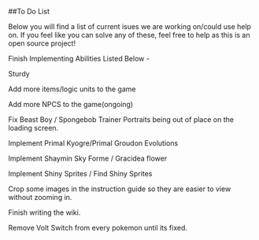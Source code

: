 ##To Do List

Below you will find a list of current isues we are working on/could use help on. If you feel like you can solve any of these, feel free to help as this is an open source project!

Finish Implementing Abilities Listed Below -

Sturdy

Add more items/logic units to the game

Add more NPCS to the game(ongoing)

Fix Beast Boy / Spongebob Trainer Portraits being out of place on the loading screen.

Implement Primal Kyogre/Primal Groudon Evolutions

Implement Shaymin Sky Forme / Gracidea flower

Implement Shiny Sprites / Find Shiny Sprites

Crop some images in the instruction guide so they are easier to view without zooming in.

Finish writing the wiki.

Remove Volt Switch from every pokemon until its fixed.
